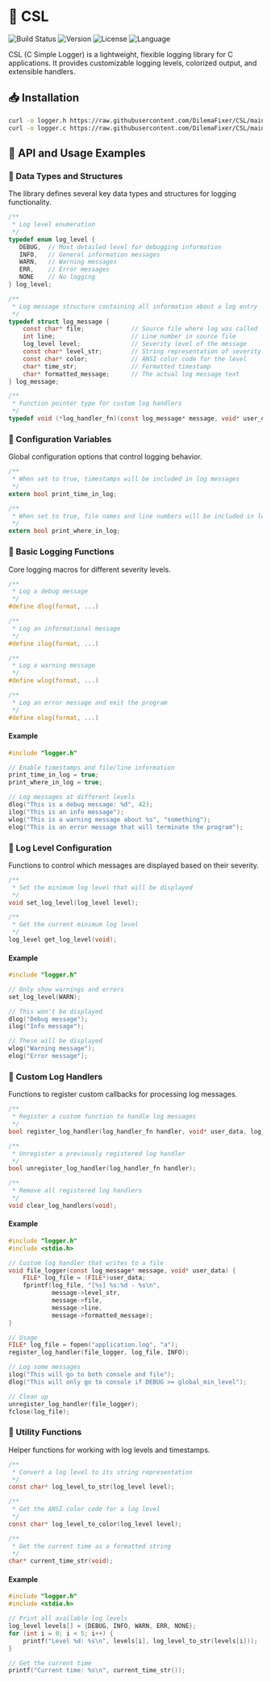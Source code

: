 # 📝 CSL

![Build Status](https://img.shields.io/badge/build-passing-brightgreen)
![Version](https://img.shields.io/badge/version-1.0.0-blue)
![License](https://img.shields.io/badge/license-MIT-green)
![Language](https://img.shields.io/badge/language-C-orange)

CSL (C Simple Logger) is a lightweight, flexible logging library for C applications. It provides customizable logging levels, colorized output, and extensible handlers.

## 📥 Installation

```bash
curl -o logger.h https://raw.githubusercontent.com/DilemaFixer/CSL/main/logger.h
curl -o logger.c https://raw.githubusercontent.com/DilemaFixer/CSL/main/logger.c
```

## 🔧 API and Usage Examples

### 📌 Data Types and Structures

The library defines several key data types and structures for logging functionality.

```c
/**
 * Log level enumeration
 */
typedef enum log_level {
   DEBUG,  // Most detailed level for debugging information
   INFO,   // General information messages
   WARN,   // Warning messages
   ERR,    // Error messages
   NONE    // No logging
} log_level;

/**
 * Log message structure containing all information about a log entry
 */
typedef struct log_message {
    const char* file;             // Source file where log was called
    int line;                     // Line number in source file
    log_level level;              // Severity level of the message
    const char* level_str;        // String representation of severity
    const char* color;            // ANSI color code for the level
    char* time_str;               // Formatted timestamp
    char* formatted_message;      // The actual log message text
} log_message;

/**
 * Function pointer type for custom log handlers
 */
typedef void (*log_handler_fn)(const log_message* message, void* user_data);
```

### 📌 Configuration Variables

Global configuration options that control logging behavior.

```c
/**
 * When set to true, timestamps will be included in log messages
 */
extern bool print_time_in_log;

/**
 * When set to true, file names and line numbers will be included in log messages
 */
extern bool print_where_in_log;
```

### 📌 Basic Logging Functions

Core logging macros for different severity levels.

```c
/**
 * Log a debug message
 */
#define dlog(format, ...)

/**
 * Log an informational message
 */
#define ilog(format, ...)

/**
 * Log a warning message
 */
#define wlog(format, ...)

/**
 * Log an error message and exit the program
 */
#define elog(format, ...)
```

#### Example

```c
#include "logger.h"

// Enable timestamps and file/line information
print_time_in_log = true;
print_where_in_log = true;

// Log messages at different levels
dlog("This is a debug message: %d", 42);
ilog("This is an info message");
wlog("This is a warning message about %s", "something");
elog("This is an error message that will terminate the program");
```

### 📌 Log Level Configuration

Functions to control which messages are displayed based on their severity.

```c
/**
 * Set the minimum log level that will be displayed
 */
void set_log_level(log_level level);

/**
 * Get the current minimum log level
 */
log_level get_log_level(void);
```

#### Example

```c
#include "logger.h"

// Only show warnings and errors
set_log_level(WARN);

// This won't be displayed
dlog("Debug message");
ilog("Info message");

// These will be displayed
wlog("Warning message");
elog("Error message");
```

### 📌 Custom Log Handlers

Functions to register custom callbacks for processing log messages.

```c
/**
 * Register a custom function to handle log messages
 */
bool register_log_handler(log_handler_fn handler, void* user_data, log_level min_level);

/**
 * Unregister a previously registered log handler
 */
bool unregister_log_handler(log_handler_fn handler);

/**
 * Remove all registered log handlers
 */
void clear_log_handlers(void);
```

#### Example

```c
#include "logger.h"
#include <stdio.h>

// Custom log handler that writes to a file
void file_logger(const log_message* message, void* user_data) {
    FILE* log_file = (FILE*)user_data;
    fprintf(log_file, "[%s] %s:%d - %s\n", 
            message->level_str, 
            message->file, 
            message->line, 
            message->formatted_message);
}

// Usage
FILE* log_file = fopen("application.log", "a");
register_log_handler(file_logger, log_file, INFO);

// Log some messages
ilog("This will go to both console and file");
dlog("This will only go to console if DEBUG >= global_min_level");

// Clean up
unregister_log_handler(file_logger);
fclose(log_file);
```

### 📌 Utility Functions

Helper functions for working with log levels and timestamps.

```c
/**
 * Convert a log level to its string representation
 */
const char* log_level_to_str(log_level level);

/**
 * Get the ANSI color code for a log level
 */
const char* log_level_to_color(log_level level);

/**
 * Get the current time as a formatted string
 */
char* current_time_str(void);
```

#### Example

```c
#include "logger.h"
#include <stdio.h>

// Print all available log levels
log_level levels[] = {DEBUG, INFO, WARN, ERR, NONE};
for (int i = 0; i < 5; i++) {
    printf("Level %d: %s\n", levels[i], log_level_to_str(levels[i]));
}

// Get the current time
printf("Current time: %s\n", current_time_str());
```
